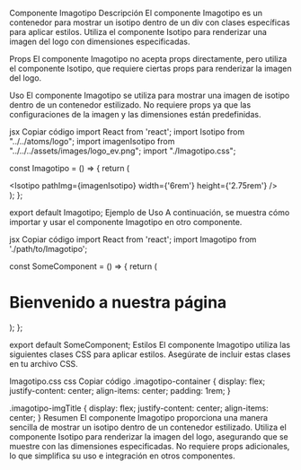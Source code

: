 Componente Imagotipo
Descripción
El componente Imagotipo es un contenedor para mostrar un isotipo dentro de un div con clases específicas para aplicar estilos. Utiliza el componente Isotipo para renderizar una imagen del logo con dimensiones especificadas.

Props
El componente Imagotipo no acepta props directamente, pero utiliza el componente Isotipo, que requiere ciertas props para renderizar la imagen del logo.

Uso
El componente Imagotipo se utiliza para mostrar una imagen de isotipo dentro de un contenedor estilizado. No requiere props ya que las configuraciones de la imagen y las dimensiones están predefinidas.

jsx
Copiar código
import React from 'react';
import Isotipo from "../../atoms/logo";
import imagenIsotipo from "../../../assets/images/logo_ev.png";
import "./Imagotipo.css";

const Imagotipo = () => {
    return (
        <div className="imagotipo-container">
            <div className="imagotipo-imgTitle">
                <Isotipo pathImg={imagenIsotipo} width={'6rem'} height={'2.75rem'} />
            </div>
        </div>
    );
};

export default Imagotipo;
Ejemplo de Uso
A continuación, se muestra cómo importar y usar el componente Imagotipo en otro componente.

jsx
Copiar código
import React from 'react';
import Imagotipo from './path/to/Imagotipo';

const SomeComponent = () => {
    return (
        <div>
            <h1>Bienvenido a nuestra página</h1>
            <Imagotipo />
        </div>
    );
};

export default SomeComponent;
Estilos
El componente Imagotipo utiliza las siguientes clases CSS para aplicar estilos. Asegúrate de incluir estas clases en tu archivo CSS.

Imagotipo.css
css
Copiar código
.imagotipo-container {
    display: flex;
    justify-content: center;
    align-items: center;
    padding: 1rem;
}

.imagotipo-imgTitle {
    display: flex;
    justify-content: center;
    align-items: center;
}
Resumen
El componente Imagotipo proporciona una manera sencilla de mostrar un isotipo dentro de un contenedor estilizado. Utiliza el componente Isotipo para renderizar la imagen del logo, asegurando que se muestre con las dimensiones especificadas. No requiere props adicionales, lo que simplifica su uso e integración en otros componentes.